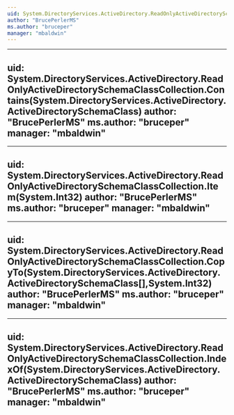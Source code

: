 ```yaml
---
uid: System.DirectoryServices.ActiveDirectory.ReadOnlyActiveDirectorySchemaClassCollection
author: "BrucePerlerMS"
ms.author: "bruceper"
manager: "mbaldwin"
---
```


---
uid: System.DirectoryServices.ActiveDirectory.ReadOnlyActiveDirectorySchemaClassCollection.Contains(System.DirectoryServices.ActiveDirectory.ActiveDirectorySchemaClass)
author: "BrucePerlerMS"
ms.author: "bruceper"
manager: "mbaldwin"
---

---
uid: System.DirectoryServices.ActiveDirectory.ReadOnlyActiveDirectorySchemaClassCollection.Item(System.Int32)
author: "BrucePerlerMS"
ms.author: "bruceper"
manager: "mbaldwin"
---

---
uid: System.DirectoryServices.ActiveDirectory.ReadOnlyActiveDirectorySchemaClassCollection.CopyTo(System.DirectoryServices.ActiveDirectory.ActiveDirectorySchemaClass[],System.Int32)
author: "BrucePerlerMS"
ms.author: "bruceper"
manager: "mbaldwin"
---

---
uid: System.DirectoryServices.ActiveDirectory.ReadOnlyActiveDirectorySchemaClassCollection.IndexOf(System.DirectoryServices.ActiveDirectory.ActiveDirectorySchemaClass)
author: "BrucePerlerMS"
ms.author: "bruceper"
manager: "mbaldwin"
---
